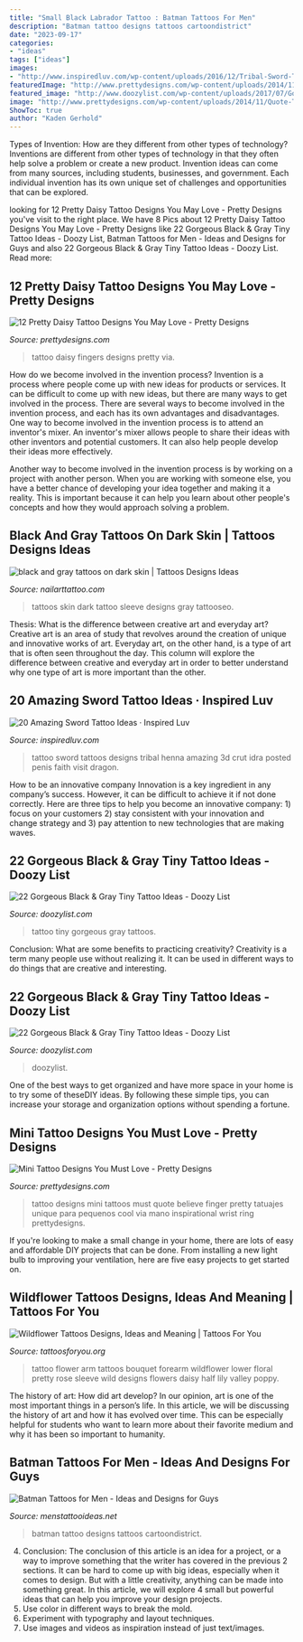 ```yaml
---
title: "Small Black Labrador Tattoo : Batman Tattoos For Men"
description: "Batman tattoo designs tattoos cartoondistrict"
date: "2023-09-17"
categories:
- "ideas"
tags: ["ideas"]
images:
- "http://www.inspiredluv.com/wp-content/uploads/2016/12/Tribal-Sword-Tattoos.jpg"
featuredImage: "http://www.prettydesigns.com/wp-content/uploads/2014/11/Daisy-Tattoo-on-Fingers.jpg"
featured_image: "http://www.doozylist.com/wp-content/uploads/2017/07/Gorgeous-Black-Gray-Tiny-Tattoo-Ideas-18.jpg"
image: "http://www.prettydesigns.com/wp-content/uploads/2014/11/Quote-Tattoo.jpg"
ShowToc: true
author: "Kaden Gerhold"
---
```



Types of Invention: How are they different from other types of technology?
Inventions are different from other types of technology in that they often help solve a problem or create a new product. Invention ideas can come from many sources, including students, businesses, and government. Each individual invention has its own unique set of challenges and opportunities that can be explored.

	

		
looking for 12 Pretty Daisy Tattoo Designs You May Love - Pretty Designs you've visit to the right place. We have 8 Pics about 12 Pretty Daisy Tattoo Designs You May Love - Pretty Designs like 22 Gorgeous Black &amp; Gray Tiny Tattoo Ideas - Doozy List, Batman Tattoos for Men - Ideas and Designs for Guys and also 22 Gorgeous Black &amp; Gray Tiny Tattoo Ideas - Doozy List. Read more:
		
    
## 12 Pretty Daisy Tattoo Designs You May Love - Pretty Designs

<img loading=lazy src="http://www.prettydesigns.com/wp-content/uploads/2014/11/Daisy-Tattoo-on-Fingers.jpg" onerror="this.onerror=null;this.src='https://tse3.mm.bing.net/th?id=OIP.7pVXvk8e4Z1Bss0BomNomQHaJ6&amp;pid=15.1';" alt="12 Pretty Daisy Tattoo Designs You May Love - Pretty Designs">

_Source: prettydesigns.com_

>tattoo daisy fingers designs pretty via. 

	

How do we become involved in the invention process?
Invention is a process where people come up with new ideas for products or services. It can be difficult to come up with new ideas, but there are many ways to get involved in the process. There are several ways to become involved in the invention process, and each has its own advantages and disadvantages.
One way to become involved in the invention process is to attend an inventor's mixer. An inventor's mixer allows people to share their ideas with other inventors and potential customers. It can also help people develop their ideas more effectively.

Another way to become involved in the invention process is by working on a project with another person. When you are working with someone else, you have a better chance of developing your idea together and making it a reality. This is important because it can help you learn about other people's concepts and how they would approach solving a problem.

    
## Black And Gray Tattoos On Dark Skin | Tattoos Designs Ideas

<img loading=lazy src="http://www.nailarttattoo.com/wp-content/uploads/2013/12/black-and-gray-tattoos-on-dark-skin.jpg" onerror="this.onerror=null;this.src='https://tse1.mm.bing.net/th?id=OIP.Ol2J20BMPkKFUaZ9CKuQpgHaLH&amp;pid=15.1';" alt="black and gray tattoos on dark skin | Tattoos Designs Ideas">

_Source: nailarttattoo.com_

>tattoos skin dark tattoo sleeve designs gray tattooseo. 

	

Thesis: What is the difference between creative art and everyday art?
Creative art is an area of study that revolves around the creation of unique and innovative works of art. Everyday art, on the other hand, is a type of art that is often seen throughout the day. This column will explore the difference between creative and everyday art in order to better understand why one type of art is more important than the other.

    
## 20 Amazing Sword Tattoo Ideas · Inspired Luv

<img loading=lazy src="http://www.inspiredluv.com/wp-content/uploads/2016/12/Tribal-Sword-Tattoos.jpg" onerror="this.onerror=null;this.src='https://tse1.mm.bing.net/th?id=OIP.pgUGpJAysBLxP4Yv79pdRQHaK6&amp;pid=15.1';" alt="20 Amazing Sword Tattoo Ideas · Inspired Luv">

_Source: inspiredluv.com_

>tattoo sword tattoos designs tribal henna amazing 3d crut idra posted penis faith visit dragon. 

	

How to be an innovative company
Innovation is a key ingredient in any company’s success. However, it can be difficult to achieve it if not done correctly. Here are three tips to help you become an innovative company: 1) focus on your customers 2) stay consistent with your innovation and change strategy and 3) pay attention to new technologies that are making waves.

    
## 22 Gorgeous Black &amp; Gray Tiny Tattoo Ideas - Doozy List

<img loading=lazy src="http://www.doozylist.com/wp-content/uploads/2017/07/Gorgeous-Black-Gray-Tiny-Tattoo-Ideas-18.jpg" onerror="this.onerror=null;this.src='https://tse1.mm.bing.net/th?id=OIP.ZzOaCeSZRGeqLYAzywQ_qwHaI4&amp;pid=15.1';" alt="22 Gorgeous Black &amp; Gray Tiny Tattoo Ideas - Doozy List">

_Source: doozylist.com_

>tattoo tiny gorgeous gray tattoos. 

	

Conclusion: What are some benefits to practicing creativity?
Creativity is a term many people use without realizing it. It can be used in different ways to do things that are creative and interesting.

    
## 22 Gorgeous Black &amp; Gray Tiny Tattoo Ideas - Doozy List

<img loading=lazy src="https://www.doozylist.com/wp-content/uploads/2017/07/Gorgeous-Black-Gray-Tiny-Tattoo-Ideas-11.jpg" onerror="this.onerror=null;this.src='https://tse2.mm.bing.net/th?id=OIP.cllXDEzZqxIPmRpsBEKTxwHaIY&amp;pid=15.1';" alt="22 Gorgeous Black &amp; Gray Tiny Tattoo Ideas - Doozy List">

_Source: doozylist.com_

>doozylist. 

	

One of the best ways to get organized and have more space in your home is to try some of theseDIY ideas. By following these simple tips, you can increase your storage and organization options without spending a fortune.

    
## Mini Tattoo Designs You Must Love - Pretty Designs

<img loading=lazy src="http://www.prettydesigns.com/wp-content/uploads/2014/11/Quote-Tattoo.jpg" onerror="this.onerror=null;this.src='https://tse3.mm.bing.net/th?id=OIP.joqMmQcjT7G-zhHkp6uBzQHaKq&amp;pid=15.1';" alt="Mini Tattoo Designs You Must Love - Pretty Designs">

_Source: prettydesigns.com_

>tattoo designs mini tattoos must quote believe finger pretty tatuajes unique para pequenos cool via mano inspirational wrist ring prettydesigns. 

	

If you're looking to make a small change in your home, there are lots of easy and affordable DIY projects that can be done. From installing a new light bulb to improving your ventilation, here are five easy projects to get started on.

    
## Wildflower Tattoos Designs, Ideas And Meaning | Tattoos For You

<img loading=lazy src="https://www.tattoosforyou.org/wp-content/uploads/2016/11/Wildflower-Tattoo-Forearm.jpg" onerror="this.onerror=null;this.src='https://tse1.mm.bing.net/th?id=OIP.K--1Sw4BvXBYC-ChXoqWNAHaLG&amp;pid=15.1';" alt="Wildflower Tattoos Designs, Ideas and Meaning | Tattoos For You">

_Source: tattoosforyou.org_

>tattoo flower arm tattoos bouquet forearm wildflower lower floral pretty rose sleeve wild designs flowers daisy half lily valley poppy. 

	

The history of art: How did art develop?
In our opinion, art is one of the most important things in a person’s life. In this article, we will be discussing the history of art and how it has evolved over time. This can be especially helpful for students who want to learn more about their favorite medium and why it has been so important to humanity.

    
## Batman Tattoos For Men - Ideas And Designs For Guys

<img loading=lazy src="http://www.menstattooideas.net/tattooimages/2015/06/batman-tattoos-31.jpg" onerror="this.onerror=null;this.src='https://tse3.mm.bing.net/th?id=OIP.axVRmu8mZjsmvf5H6t6HwAAAAA&amp;pid=15.1';" alt="Batman Tattoos for Men - Ideas and Designs for Guys">

_Source: menstattooideas.net_

>batman tattoo designs tattoos cartoondistrict. 

	

4. Conclusion: The conclusion of this article is an idea for a project, or a way to improve something that the writer has covered in the previous 2 sections.
It can be hard to come up with big ideas, especially when it comes to design. But with a little creativity, anything can be made into something great. In this article, we will explore 4 small but powerful ideas that can help you improve your design projects.
1. Use color in different ways to break the mold.
2. Experiment with typography and layout techniques.
3. Use images and videos as inspiration instead of just text/images.

